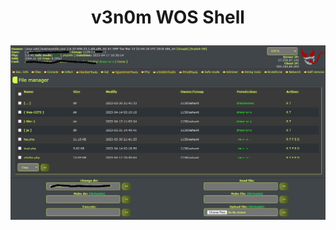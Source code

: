 <h1><p align="center">v3n0m WOS Shell</p></h1>

<img src="https://raw.githubusercontent.com/1337r0j4n/php-backdoors/main/.img/64.jpeg">
